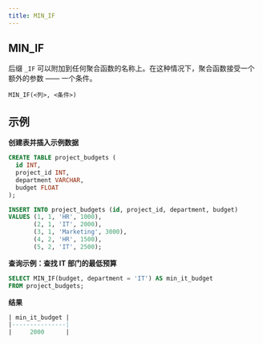 ```yaml
---
title: MIN_IF
---
```


## MIN_IF

后缀 `_IF` 可以附加到任何聚合函数的名称上。在这种情况下，聚合函数接受一个额外的参数 —— 一个条件。

```
MIN_IF(<列>, <条件>)
```

## 示例

**创建表并插入示例数据**
```sql
CREATE TABLE project_budgets (
  id INT,
  project_id INT,
  department VARCHAR,
  budget FLOAT
);

INSERT INTO project_budgets (id, project_id, department, budget)
VALUES (1, 1, 'HR', 1000),
       (2, 1, 'IT', 2000),
       (3, 1, 'Marketing', 3000),
       (4, 2, 'HR', 1500),
       (5, 2, 'IT', 2500);
```

**查询示例：查找 IT 部门的最低预算**

```sql
SELECT MIN_IF(budget, department = 'IT') AS min_it_budget
FROM project_budgets;
```

**结果**
```sql
| min_it_budget |
|---------------|
|     2000      |
```